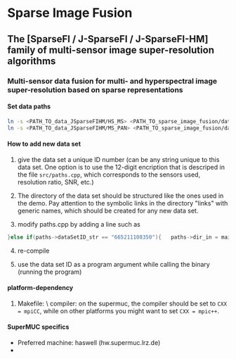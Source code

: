 # Sparse Image Fusion

## The \[SparseFI / J-SparseFI / J-SparseFI-HM\] family of multi-sensor image super-resolution algorithms

### Multi-sensor data fusion for multi- and hyperspectral image super-resolution based on sparse representations


#### Set data paths
```bash
ln -s <PATH_TO_data_JSparseFIHM/HS_MS> <PATH_TO_sparse_image_fusion/data/HS_MS>
ln -s <PATH_TO_data_JSparseFIHM/MS_PAN> <PATH_TO_sparse_image_fusion/data/MS_PAN>
```

#### How to add new data set
1. give the data set a unique ID number (can be any string unique to this data set. One option is to use the 12-digit encription that is descriped in the file ```src/paths.cpp```, which corresponds to the sensors used, resolution ratio, SNR, etc.)

2. The directory of the data set should be structured like the ones used in the demo.
Pay attention to the symbolic links in the directory "links" with generic names, which should be created for any new data set.

3. modify paths.cpp by adding a line such as
```cpp
}else if(paths->dataSetID_str == "665211108350"){   paths->dir_in = maindir_path + "/" + "HS_MS"  + "/" + "665211108350_ROSIS_Pavia_Univeristy"             + "/" + "InputData" + "/" + "links";
```

4. re-compile

5. use the data set ID as a program argument while calling the binary (running the program)

#### platform-dependency
1. Makefile: \ 
   compiler: on the supermuc, the compiler should be set to ```CXX = mpiCC```, while on other platforms you might want to set ```CXX = mpic++```.
   
#### SuperMUC specifics
- Preferred machine: haswell (hw.supermuc.lrz.de)
- 
